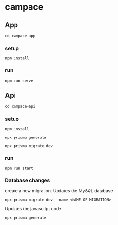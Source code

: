 # campace

## App

`cd campace-app`

### setup

`npm install`

### run

`npm run serve`

## Api

`cd campace-api`

### setup

`npm install`

`npx prisma generate`

`npx prisma migrate dev`

### run

`npm run start`

### Database changes

create a new migration. Updates the MySQL database

`npx prisma migrate dev --name <NAME OF MIGRATION>`

Updates the javascript code

`npx prisma generate`
